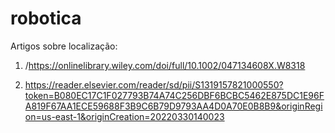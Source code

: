 # robotica

Artigos sobre localização: 

1) /https://onlinelibrary.wiley.com/doi/full/10.1002/047134608X.W8318
                           
2) https://reader.elsevier.com/reader/sd/pii/S1319157821000550?token=B080EC17C1F027793B74A74C256DBF6BCBC5462E875DC1E96FA819F67AA1ECE59688F3B9C6B79D9793AA4D0A70E0B8B9&originRegion=us-east-1&originCreation=20220330140023
